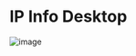 # IP Info Desktop

![image](https://user-images.githubusercontent.com/2658040/206549749-77f14198-fb2a-4272-a983-6d7e6a000af4.png)
